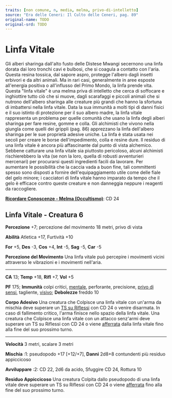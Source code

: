 ```yaml
---
traits: [non comune, n, media, melma, privo-di-intelletto]
source: "Era delle Ceneri: Il Culto delle Ceneri, pag. 89"
original-name: TODO
original-srd: TODO
---
```


# Linfa Vitale

Gli alberi sharinga dall'alto fusto delle Distese Mwangi secernono una linfa
dorata dai loro tronchi cavi e bulbosi, che si coagula a contatto con l'aria.
Questa resina tossica, dal sapore aspro, protegge l'albero dagli insetti
erbivori e da altri animali. Ma in rari casi, generalmente in aree esposte
all'energia positiva o all'influsso del Primo Mondo, la linfa prende vita.
Questa "linfa vitale" è una melma priva di intelletto che cerca di soffocare e
inghiottire tutto ciò che si muove, dagli scarafaggi e piccoli animali che si
nutrono dell'albero sharinga alle creature più grandi che hanno la sfortuna di
imbattersi nella linfa vitale. Data la sua immunità a molti tipi di danni fisici
e il suo istinto di protezione per il suo albero madre, la linfa vitale
rappresenta un problema per quelle comunità che usano la linfa degli alberi
sharinga per fare resine, gomme e colla. Gli alchimisti che vivono nella giungla
come quelli dei grippli (pag. 86) apprezzano la linfa dell'albero sharinga per
le sue proprietà adesive uniche. La linfa è stata usata nei secoli per creare le
borse dell'impedimento, colla e resine dure. Il residuo di una linfa vitale è
ancora più affascinante dal punto di vista alchemico. Sebbene catturare una
linfa vitale sia piuttosto pericoloso, alcuni alchimisti rischierebbero la vita
(se non la loro, quella di robusti avventurieri mercenari) per procurarsi questi
ingredienti facili da lavorare. Per aumentare le possibilità che la caccia vada
a buon fine, tali committenti spesso sono disposti a fornire
dell'equipaggiamento utile come delle fiale del gelo minore; i cacciatori di
linfa vitale hanno imparato da tempo che il gelo è efficace contro queste
creature e non danneggia neppure i reagenti da raccogliere.

**[Ricordare Conoscenze - Melma (Occultismo)](/azioni/abilita/ricordare-conoscenze)**:
CD 24

## Linfa Vitale - Creatura 6

**Percezione** +7; percezione del movimento 18 metri, privo di vista

**Abilità** Atletica +17, Furtività +10

**For** +5, **Des** -3, **Cos** +4, **Int** -5, **Sag** -5, **Car** -5

**Percezione del Movimento** Una linfa vitale può percepire i movimenti vicini
attraverso le vibrazioni e i movimenti nell'aria.

---

**CA** 13; **Temp** +18, **Rifl** +7, **Vol** +5

**PF** 175; **Immunità** colpi critici, [mentale](/tratti/mentale), perforante,
precisione, [privo di sensi](/condizioni/privo-di-sensi), tagliente,
[visivo](/tratti/visivo); **Debolezze** freddo 10

**Corpo Adesivo** Una creatura che Colpisce una linfa vitale con un'arma da
mischia deve superare un [TS su Riflessi](/creature/djinni) con CD 24 o venire
disarmata. In caso di fallimento critico, l'arma finisce nello spazio della
linfa vitale. Una creatura che Colpisce una linfa vitale con un attacco
senz'armi deve superare un TS su Riflessi con CD 24 o viene
[afferrata](/condizioni/afferrato) dalla linfa vitale fino alla fine del suo
prossimo turno.

---

**Velocità** 3 metri, scalare 3 metri

**Mischia** :1: pseudopodo +17 \[+12/+7], **Danni** 2d8+8 contundenti più
residuo appiccicoso

**Avviluppare** :2: CD 22, 2d6 da acido, Sfuggire CD 24, Rottura 10

**Residuo Appiccicoso** Una creatura Colpita dallo pseudopodo di una linfa
vitale deve superare un TS su Riflessi con CD 24 o viene
[afferrata](/condizioni/afferrato) fino alla fine del suo prossimo turno.
